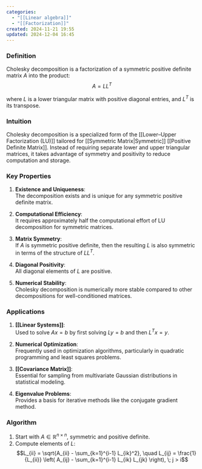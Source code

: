 ```yaml
---
categories:
  - "[[Linear algebra]]"
  - "[[Factorization]]"
created: 2024-11-21 19:55
updated: 2024-12-04 16:45
---
```

### **Definition**
Cholesky decomposition is a factorization of a symmetric positive definite matrix $A$ into the product:
$$A = LL^T$$

where $L$ is a lower triangular matrix with positive diagonal entries, and $L^T$ is its transpose.
### **Intuition**
Cholesky decomposition is a specialized form of the [[Lower–Upper Factorization (LU)]] tailored for [[Symmetric Matrix|Symmetric]] [[Positive Definite Matrix]]. Instead of requiring separate lower and upper triangular matrices, it takes advantage of symmetry and positivity to reduce computation and storage.

### **Key Properties**
1. **Existence and Uniqueness**:  
    The decomposition exists and is unique for any symmetric positive definite matrix.
    
2. **Computational Efficiency**:  
    It requires approximately half the computational effort of LU decomposition for symmetric matrices.
    
3. **Matrix Symmetry**:  
    If $A$ is symmetric positive definite, then the resulting $L$ is also symmetric in terms of the structure of $LL^T$.
    
4. **Diagonal Positivity**:  
    All diagonal elements of $L$ are positive.
    
5. **Numerical Stability**:  
    Cholesky decomposition is numerically more stable compared to other decompositions for well-conditioned matrices.
    

### **Applications**
1. **[[Linear Systems]]**:  
    Used to solve $Ax = b$ by first solving $Ly = b$ and then $L^T x = y$.

2. **Numerical Optimization**:  
    Frequently used in optimization algorithms, particularly in quadratic programming and least squares problems.
    
3. **[[Covariance Matrix]]**:  
    Essential for sampling from multivariate Gaussian distributions in statistical modeling.
    
4. **Eigenvalue Problems**:  
    Provides a basis for iterative methods like the conjugate gradient method.
    

### **Algorithm**

1. Start with $A \in \mathbb{R}^{n \times n}$, symmetric and positive definite.
2. Compute elements of $L$: $$L_{ii} = \sqrt{A_{ii} - \sum_{k=1}^{i-1} L_{ik}^2}, \quad L_{ij} = \frac{1}{L_{ii}} \left( A_{ij} - \sum_{k=1}^{i-1} L_{ik} L_{jk} \right), \; j > i$$
